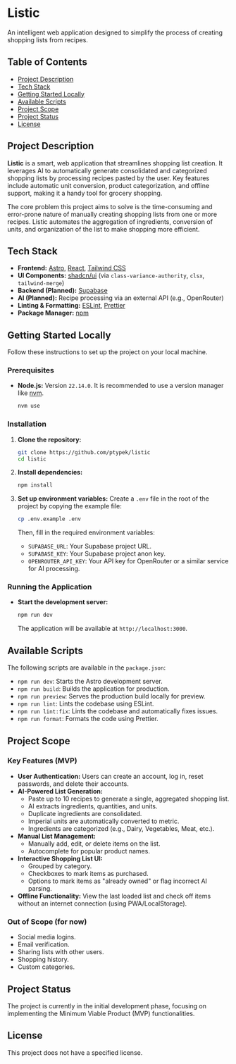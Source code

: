 # Listic

An intelligent web application designed to simplify the process of creating shopping lists from recipes.

## Table of Contents

- [Project Description](#project-description)
- [Tech Stack](#tech-stack)
- [Getting Started Locally](#getting-started-locally)
- [Available Scripts](#available-scripts)
- [Project Scope](#project-scope)
- [Project Status](#project-status)
- [License](#license)

## Project Description

**Listic** is a smart, web application that streamlines shopping list creation. It leverages AI to automatically generate consolidated and categorized shopping lists by processing recipes pasted by the user. Key features include automatic unit conversion, product categorization, and offline support, making it a handy tool for grocery shopping.

The core problem this project aims to solve is the time-consuming and error-prone nature of manually creating shopping lists from one or more recipes. Listic automates the aggregation of ingredients, conversion of units, and organization of the list to make shopping more efficient.

## Tech Stack

- **Frontend:** [Astro](https://astro.build/), [React](https://react.dev/), [Tailwind CSS](https://tailwindcss.com/)
- **UI Components:** [shadcn/ui](https://ui.shadcn.com/) (via `class-variance-authority`, `clsx`, `tailwind-merge`)
- **Backend (Planned):** [Supabase](https://supabase.com/)
- **AI (Planned):** Recipe processing via an external API (e.g., OpenRouter)
- **Linting & Formatting:** [ESLint](https://eslint.org/), [Prettier](https://prettier.io/)
- **Package Manager:** [npm](https://www.npmjs.com/)

## Getting Started Locally

Follow these instructions to set up the project on your local machine.

### Prerequisites

- **Node.js:** Version `22.14.0`. It is recommended to use a version manager like [nvm](https://github.com/nvm-sh/nvm).

  ```bash
  nvm use
  ```

### Installation

1.  **Clone the repository:**

    ```bash
    git clone https://github.com/ptypek/listic
    cd listic
    ```

2.  **Install dependencies:**

    ```bash
    npm install
    ```

3.  **Set up environment variables:**
    Create a `.env` file in the root of the project by copying the example file:
    ```bash
    cp .env.example .env
    ```
    Then, fill in the required environment variables:
    - `SUPABASE_URL`: Your Supabase project URL.
    - `SUPABASE_KEY`: Your Supabase project anon key.
    - `OPENROUTER_API_KEY`: Your API key for OpenRouter or a similar service for AI processing.

### Running the Application

- **Start the development server:**
  ```bash
  npm run dev
  ```
  The application will be available at `http://localhost:3000`.

## Available Scripts

The following scripts are available in the `package.json`:

- `npm run dev`: Starts the Astro development server.
- `npm run build`: Builds the application for production.
- `npm run preview`: Serves the production build locally for preview.
- `npm run lint`: Lints the codebase using ESLint.
- `npm run lint:fix`: Lints the codebase and automatically fixes issues.
- `npm run format`: Formats the code using Prettier.

## Project Scope

### Key Features (MVP)

- **User Authentication:** Users can create an account, log in, reset passwords, and delete their accounts.
- **AI-Powered List Generation:**
  - Paste up to 10 recipes to generate a single, aggregated shopping list.
  - AI extracts ingredients, quantities, and units.
  - Duplicate ingredients are consolidated.
  - Imperial units are automatically converted to metric.
  - Ingredients are categorized (e.g., Dairy, Vegetables, Meat, etc.).
- **Manual List Management:**
  - Manually add, edit, or delete items on the list.
  - Autocomplete for popular product names.
- **Interactive Shopping List UI:**
  - Grouped by category.
  - Checkboxes to mark items as purchased.
  - Options to mark items as "already owned" or flag incorrect AI parsing.
- **Offline Functionality:** View the last loaded list and check off items without an internet connection (using PWA/LocalStorage).

### Out of Scope (for now)

- Social media logins.
- Email verification.
- Sharing lists with other users.
- Shopping history.
- Custom categories.

## Project Status

The project is currently in the initial development phase, focusing on implementing the Minimum Viable Product (MVP) functionalities.

## License

This project does not have a specified license.
